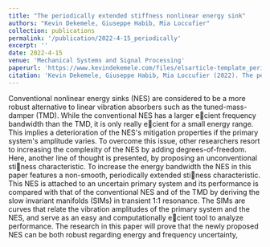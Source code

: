 ```yaml
---
title: "The periodically extended stiffness nonlinear energy sink"
authors: "Kevin Dekemele, Giuseppe Habib, Mia Loccufier"
collection: publications
permalink: '/publication/2022-4-15_periodically'
excerpt: ''
date: 2022-4-15
venue: 'Mechanical Systems and Signal Processing'
paperurl: 'https://www.kevindekemele.com/files/elsarticle-template_periodically.pdf'
citation: 'Kevin Dekemele, Giuseppe Habib, Mia Loccufier (2022). The periodically extended stiffness nonlinear energy sink. Mechanical Systems and Signal Processing, 169, 108706.'
---
```


Conventional nonlinear energy sinks (NES) are considered to be a more robust
alternative to linear vibration absorbers such as the tuned-mass-damper (TMD).
While the conventional NES has a larger ecient frequency bandwidth than the
TMD, it is only really ecient for a small energy range. This implies a deterioration
of the NES's mitigation properties if the primary system's amplitude varies.
To overcome this issue, other researchers resort to increasing the complexity of
the NES by adding degrees-of-freedom. Here, another line of thought is presented,
by proposing an unconventional stiness characteristic. To increase the energy
bandwidth the NES in this paper features a non-smooth, periodically extended
stiness characteristic. This NES is attached to an uncertain primary system
and its performance is compared with that of the conventional NES and of the
TMD by deriving the slow invariant manifolds (SIMs) in transient 1:1 resonance.
The SIMs are curves that relate the vibration amplitudes of the primary system
and the NES, and serve as an easy and computationally ecient tool to analyze
performance. The research in this paper will prove that the newly proposed NES
can be both robust regarding energy and frequency uncertainty,